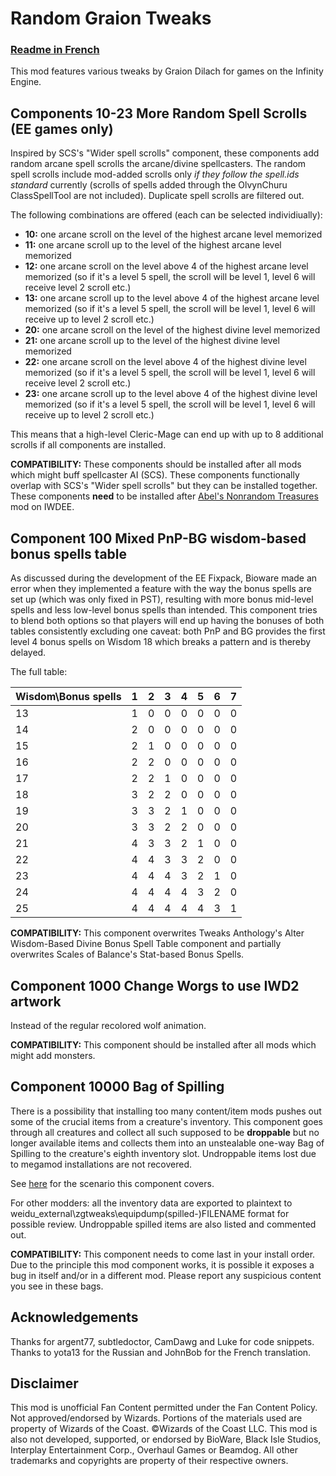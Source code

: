 # Random Graion Tweaks

### [Readme in French](https://github.com/GraionDilach/RandomGraionTweaks/blob/master/readme.French.md)

This mod features various tweaks by Graion Dilach for games on the Infinity Engine.

## Components 10-23 More Random Spell Scrolls (EE games only)

Inspired by SCS's "Wider spell scrolls" component, these components add random arcane spell scrolls the arcane/divine spellcasters. The random spell scrolls include mod-added scrolls only _if they follow the spell.ids standard_ currently (scrolls of spells added through the OlvynChuru ClassSpellTool are not included). Duplicate spell scrolls are filtered out.

The following combinations are offered (each can be selected individiually):
 - __10:__ one arcane scroll on the level of the highest arcane level memorized
 - __11:__ one arcane scroll up to the level of the highest arcane level memorized
 - __12:__ one arcane scroll on the level above 4 of the highest arcane level memorized (so if it's a level 5 spell, the scroll will be level 1, level 6 will receive level 2 scroll etc.)
 - __13:__ one arcane scroll up to the level above 4 of the highest arcane level memorized (so if it's a level 5 spell, the scroll will be level 1, level 6 will receive up to level 2 scroll etc.)
 - __20:__ one arcane scroll on the level of the highest divine level memorized
 - __21:__ one arcane scroll up to the level of the highest divine level memorized
 - __22:__ one arcane scroll on the level above 4 of the highest divine level memorized (so if it's a level 5 spell, the scroll will be level 1, level 6 will receive level 2 scroll etc.)
 - __23:__ one arcane scroll up to the level above 4 of the highest divine level memorized (so if it's a level 5 spell, the scroll will be level 1, level 6 will receive up to level 2 scroll etc.)

This means that a high-level Cleric-Mage can end up with up to 8 additional scrolls if all components are installed.

__COMPATIBILITY:__ These components should be installed after all mods which might buff spellcaster AI (SCS). These components functionally overlap with SCS's "Wider spell scrolls" but they can be installed together. These components __need__ to be installed after [Abel's Nonrandom Treasures](https://forums.beamdog.com/discussion/83483/mod-nonrandom-treasures) mod on IWDEE.

## Component 100 Mixed PnP-BG wisdom-based bonus spells table

As discussed during the development of the EE Fixpack, Bioware made an error when they implemented a feature with the way the bonus spells are set up (which was only fixed in PST), resulting with more bonus mid-level spells and less low-level bonus spells than intended. This component tries to blend both options so that players will end up having the bonuses of both tables consistently excluding one caveat: both PnP and BG provides the first level 4 bonus spells on Wisdom 18 which breaks a pattern and is thereby delayed.

The full table:

| Wisdom\Bonus spells | 1 | 2 | 3 | 4 | 5 | 6 | 7 |
|---------------------|---|---|---|---|---|---|---|
|                  13 | 1 | 0 | 0 | 0 | 0 | 0 | 0 |
|                  14 | 2 | 0 | 0 | 0 | 0 | 0 | 0 |
|                  15 | 2 | 1 | 0 | 0 | 0 | 0 | 0 |
|                  16 | 2 | 2 | 0 | 0 | 0 | 0 | 0 |
|                  17 | 2 | 2 | 1 | 0 | 0 | 0 | 0 |
|                  18 | 3 | 2 | 2 | 0 | 0 | 0 | 0 |
|                  19 | 3 | 3 | 2 | 1 | 0 | 0 | 0 |
|                  20 | 3 | 3 | 2 | 2 | 0 | 0 | 0 |
|                  21 | 4 | 3 | 3 | 2 | 1 | 0 | 0 |
|                  22 | 4 | 4 | 3 | 3 | 2 | 0 | 0 |
|                  23 | 4 | 4 | 4 | 3 | 2 | 1 | 0 |
|                  24 | 4 | 4 | 4 | 4 | 3 | 2 | 0 |
|                  25 | 4 | 4 | 4 | 4 | 4 | 3 | 1 |

__COMPATIBILITY:__ This component overwrites Tweaks Anthology's Alter Wisdom-Based Divine Bonus Spell Table component and partially overwrites Scales of Balance's Stat-based Bonus Spells.

## Component 1000 Change Worgs to use IWD2 artwork

Instead of the regular recolored wolf animation.

__COMPATIBILITY:__ This component should be installed after all mods which might add monsters.

## Component 10000 Bag of Spilling

There is a possibility that installing too many content/item mods pushes out some of the crucial items from a creature's inventory. This component goes through all creatures and collect all such supposed to be __droppable__ but no longer available items and collects them into an unstealable one-way Bag of Spilling to the creature's eighth inventory slot. Undroppable items lost due to megamod installations are not recovered.

See [here](https://www.gibberlings3.net/forums/topic/35016-do-cres-drop-all-their-assigned-items-or-is-there-a-limit-split-from-please-check-my-install-list-26-eet) for the scenario this component covers.

For other modders: all the inventory data are exported to plaintext to weidu_external\zgtweaks\equipdump\(spilled-)FILENAME format for possible review. Undroppable spilled items are also listed and commented out.

__COMPATIBILITY:__ This component needs to come last in your install order. Due to the principle this mod component works, it is possible it exposes a bug in itself and/or in a different mod. Please report any suspicious content you see in these bags.

## Acknowledgements

Thanks for argent77, subtledoctor, CamDawg and Luke for code snippets.
Thanks to yota13 for the Russian and JohnBob for the French translation.

## Disclaimer

This mod is unofficial Fan Content permitted under the Fan Content Policy. Not approved/endorsed by Wizards. Portions of the materials used are property of Wizards of the Coast. ©Wizards of the Coast LLC. This mod is also not developed, supported, or endorsed by BioWare, Black Isle Studios, Interplay Entertainment Corp., Overhaul Games or Beamdog. All other trademarks and copyrights are property of their respective owners.
